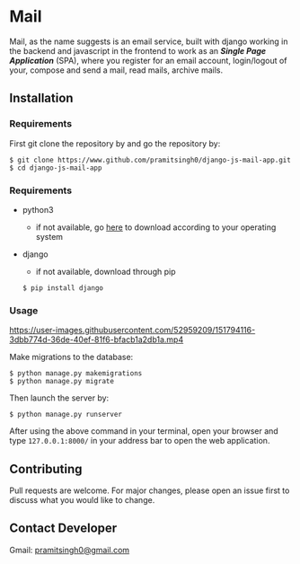 # Mail
Mail, as the name suggests is an email service, built with django working in the backend and javascript in the frontend to work as an ***Single Page Application*** (SPA), where you register for an email account, login/logout of your, compose and send a mail, read mails, archive mails. 

## Installation

### Requirements

First git clone the repository by and go the repository by:
```
$ git clone https://www.github.com/pramitsingh0/django-js-mail-app.git
$ cd django-js-mail-app
```

### Requirements
* python3
    + if not available, go [here](https://www.python.org/downloads/) to download according to your operating system

* django
    + if not available, download through pip
    ```
    $ pip install django
    ```

### Usage




https://user-images.githubusercontent.com/52959209/151794116-3dbb774d-36de-40ef-81f6-bfacb1a2db1a.mp4





Make migrations to the database:
```
$ python manage.py makemigrations
$ python manage.py migrate
```
Then launch the server by:
```
$ python manage.py runserver
```

After using the above command in your terminal, open your browser and type `127.0.0.1:8000/` in your address bar to open the web application.


## Contributing
Pull requests are welcome. For major changes, please open an issue first to discuss what you would like to change.

## Contact Developer 
Gmail: pramitsingh0@gmail.com
